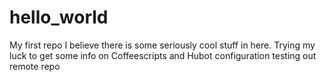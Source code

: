 # hello_world
My first repo
I believe there is some seriously cool stuff in here. Trying my luck to get some info on Coffeescripts and Hubot
configuration
testing out remote repo 
